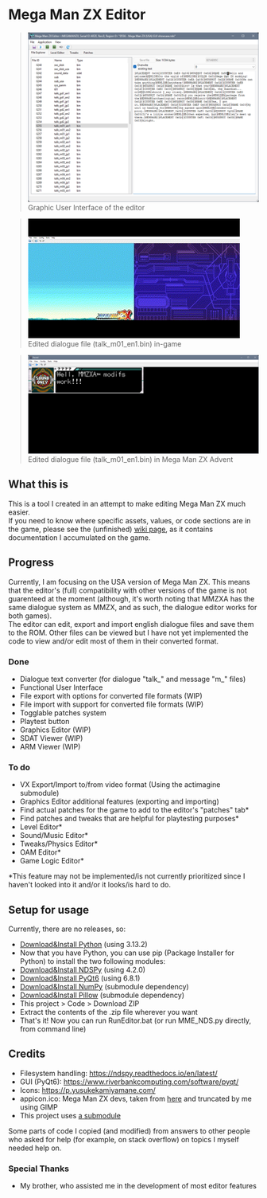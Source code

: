 # Mega Man ZX Editor
> <img src="https://github.com/AlaryVanEeckhout/Mega_Man_ZX_Editor/blob/main/GitHub-page-content/Showcase-GUI.png" /><br>Graphic User Interface of the editor

> <img src="https://github.com/AlaryVanEeckhout/Mega_Man_ZX_Editor/blob/main/GitHub-page-content/Showcase-Dialogue.gif" /><br>Edited dialogue file (talk_m01_en1.bin) in-game

> <img src="https://github.com/AlaryVanEeckhout/Mega_Man_ZX_Editor/blob/main/GitHub-page-content/Showcase-Dialogue-ZXA.png" /><br>Edited dialogue file (talk_m01_en1.bin) in Mega Man ZX Advent
## What this is
This is a tool I created in an attempt to make editing Mega Man ZX much easier.<br>
If you need to know where specific assets, values, or code sections are in the game, please see the (unfinished) [wiki page](https://github.com/AlaryVanEeckhout/Mega_Man_ZX_Editor/wiki), as it contains documentation I accumulated on the game.
## Progress
Currently, I am focusing on the USA version of Mega Man ZX. This means that the editor's (full) compatibility with other versions of the game is not guarenteed at the moment (although, it's worth noting that MMZXA has the same dialogue system as MMZX, and as such, the dialogue editor works for both games).<br>
The editor can edit, export and import english dialogue files and save them to the ROM. Other files can be viewed but I have not yet implemented the code to view and/or edit most of them in their converted format.
### Done
- Dialogue text converter (for dialogue "talk_" and message "m_" files)
- Functional User Interface
- File export with options for converted file formats (WIP)
- File import with support for converted file formats (WIP)
- Togglable patches system
- Playtest button
- Graphics Editor (WIP)
- SDAT Viewer (WIP)
- ARM Viewer (WIP)
### To do
- VX Export/Import to/from video format (Using the actimagine submodule)
- Graphics Editor additional features (exporting and importing)
- Find actual patches for the game to add to the editor's "patches" tab*
- Find patches and tweaks that are helpful for playtesting purposes*
- Level Editor*
- Sound/Music Editor*
- Tweaks/Physics Editor*
- OAM Editor*
- Game Logic Editor*
<!---
- 3D Model Viewer and Exporter/Importer*
- In-game Cutscene Editor*
-->

*This feature may not be implemented/is not currently prioritized since I haven't looked into it and/or it looks/is hard to do. 
## Setup for usage
Currently, there are no releases, so:
- [Download&Install Python](https://www.python.org/downloads/) (using 3.13.2) <!--- Python 3.10.11 or lower will cause crashes -->
- Now that you have Python, you can use pip (Package Installer for Python) to install the two following modules:
- [Download&Install NDSPy](https://pypi.org/project/ndspy/) (using 4.2.0)
- [Download&Install PyQt6](https://pypi.org/project/PyQt6/) (using 6.8.1)
- [Download&Install NumPy](https://pypi.org/project/numpy/) (submodule dependency)
- [Download&Install Pillow](https://pypi.org/project/Pillow/) (submodule dependency)
- This project > Code > Download ZIP
- Extract the contents of the .zip file wherever you want
- That's it! Now you can run RunEditor.bat (or run MME_NDS.py directly, from command line)
## Credits
- Filesystem handling: https://ndspy.readthedocs.io/en/latest/
- GUI (PyQt6): https://www.riverbankcomputing.com/software/pyqt/
- Icons: https://p.yusukekamiyamane.com/
- appicon.ico: Mega Man ZX devs, taken from [here](https://www.spriters-resource.com/ds_dsi/megamanzx/sheet/180723/) and truncated by me using GIMP
- This project uses [a submodule](https://github.com/CharlesVanEeckhout/actimagine)

Some parts of code I copied (and modified) from answers to other people who asked for help (for example, on stack overflow) on topics I myself needed help on.
### Special Thanks
- My brother, who assisted me in the development of most editor features